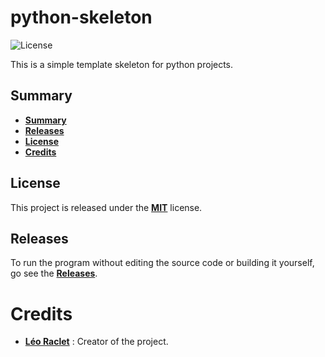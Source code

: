 # python-skeleton

![License](https://img.shields.io/github/license/leoraclet/python-skeleton)

This is a simple template skeleton for python projects.

## Summary

* **[Summary](#summary)**
* **[Releases](#releases)**
* **[License](#license)**
* **[Credits](#credits)**

## License

This project is released under the 
[**MIT**](https://mit-license.org/)
license.

## Releases

To run the program without editing the source code or building
it yourself, go see the 
[**Releases**](https://github.com/leoraclet/cpp_skeleton/releases).

# Credits

* [**Léo Raclet**](https://github.com/leoraclet) : Creator of the project.